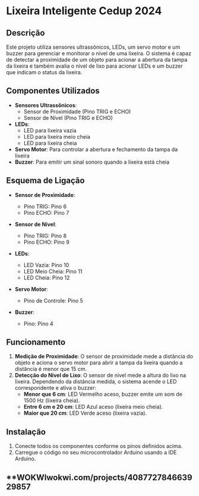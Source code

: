 # **Lixeira Inteligente Cedup 2024**

## **Descrição**

Este projeto utiliza sensores ultrassônicos, LEDs, um servo motor e um buzzer para gerenciar e monitorar o nível de uma lixeira. O sistema é capaz de detectar a proximidade de um objeto para acionar a abertura da tampa da lixeira e também avalia o nível de lixo para acionar LEDs e um buzzer que indicam o status da lixeira.

## **Componentes Utilizados**

- **Sensores Ultrassônicos**:
  - Sensor de Proximidade (Pino TRIG e ECHO)
  - Sensor de Nível (Pino TRIG e ECHO)
- **LEDs**:
  - LED para lixeira vazia
  - LED para lixeira meio cheia
  - LED para lixeira cheia
- **Servo Motor**: Para controlar a abertura e fechamento da tampa da lixeira
- **Buzzer**: Para emitir um sinal sonoro quando a lixeira está cheia

## **Esquema de Ligação**

- **Sensor de Proximidade**:
  - Pino TRIG: Pino 6
  - Pino ECHO: Pino 7

- **Sensor de Nível**:
  - Pino TRIG: Pino 8
  - Pino ECHO: Pino 9

- **LEDs**:
  - LED Vazía: Pino 10
  - LED Meio Cheia: Pino 11
  - LED Cheia: Pino 12

- **Servo Motor**:
  - Pino de Controle: Pino 5

- **Buzzer**:
  - Pino: Pino 4

## **Funcionamento**

1. **Medição de Proximidade**: O sensor de proximidade mede a distância do objeto e aciona o servo motor para abrir a tampa da lixeira quando a distância é menor que 15 cm.
2. **Detecção do Nível de Lixo**: O sensor de nível mede a altura do lixo na lixeira. Dependendo da distância medida, o sistema acende o LED correspondente e ativa o buzzer:
   - **Menor que 6 cm**: LED Vermelho aceso, buzzer emite um som de 1500 Hz (lixeira cheia).
   - **Entre 6 cm e 20 cm**: LED Azul aceso (lixeira meio cheia).
   - **Maior que 20 cm**: LED Verde aceso (lixeira vazia).

## **Instalação**

1. Conecte todos os componentes conforme os pinos definidos acima.
2. Carregue o código no seu microcontrolador Arduino usando a IDE Arduino.

## **WOKWIwokwi.com/projects/408772784663929857

